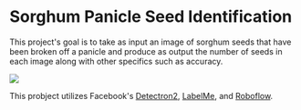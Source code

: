 # Sorghum Panicle Seed Identification
This project's goal is to take as input an image of sorghum seeds that have been broken off a panicle and produce as output the number of seeds in each image along with other specifics such as accuracy. 

<img src="https://github.com/seahobb/CIS598Project/blob/main/seed_adv.PNG">
<!--<img src=".github.com/seed_adv.PNG">-->

This probject utilizes Facebook's [Detectron2](https://github.com/facebookresearch/detectron2), [LabelMe](https://github.com/wkentaro/labelme#--image-polygonal-annotation-with-python), and [Roboflow](https://roboflow.com/).
